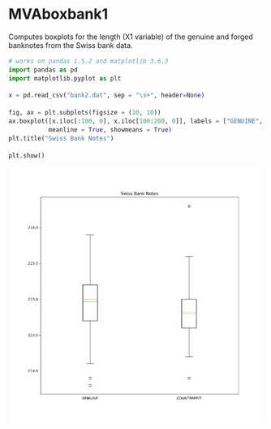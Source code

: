 # MVAboxbank1
Computes boxplots for the length (X1 variable) of the genuine and forged banknotes from the Swiss bank data.

```python
# works on pandas 1.5.2 and matplotlib 3.6.3
import pandas as pd
import matplotlib.pyplot as plt

x = pd.read_csv("bank2.dat", sep = "\s+", header=None)

fig, ax = plt.subplots(figsize = (10, 10))
ax.boxplot([x.iloc[:100, 0], x.iloc[100:200, 0]], labels = ["GENUINE", "COUNTERFEIT"], 
           meanline = True, showmeans = True)
plt.title("Swiss Bank Notes")

plt.show()
```
![MVAboxbank1](MVAboxbank1_python.png)